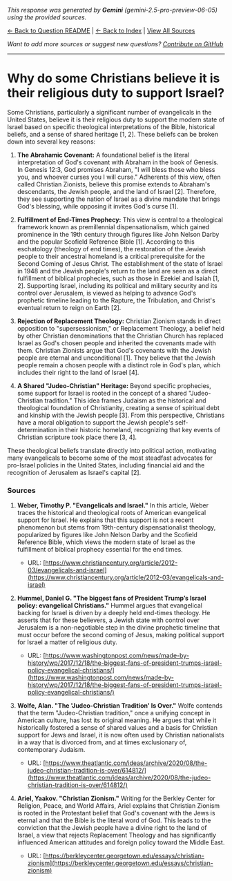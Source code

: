 <!-- 
Generated by: gemini
Model: gemini-2.5-pro-preview-06-05
Prompt type: sources
Generated at: 2025-06-21T15:39:12.386451
-->

*This response was generated by **Gemini** (gemini-2.5-pro-preview-06-05) using the provided sources.*

[← Back to Question README](README.md) | [← Back to Index](../README.md) | [View All Sources](../allsources.md)

*Want to add more sources or suggest new questions? [Contribute on GitHub](https://github.com/justinwest/SuggestedSources)*

---

# Why do some Christians believe it is their religious duty to support Israel?

Some Christians, particularly a significant number of evangelicals in the United States, believe it is their religious duty to support the modern state of Israel based on specific theological interpretations of the Bible, historical beliefs, and a sense of shared heritage [1, 2]. These beliefs can be broken down into several key reasons:

1.  **The Abrahamic Covenant:** A foundational belief is the literal interpretation of God's covenant with Abraham in the book of Genesis. In Genesis 12:3, God promises Abraham, "I will bless those who bless you, and whoever curses you I will curse." Adherents of this view, often called Christian Zionists, believe this promise extends to Abraham's descendants, the Jewish people, and the land of Israel [2]. Therefore, they see supporting the nation of Israel as a divine mandate that brings God's blessing, while opposing it invites God's curse [1].

2.  **Fulfillment of End-Times Prophecy:** This view is central to a theological framework known as premillennial dispensationalism, which gained prominence in the 19th century through figures like John Nelson Darby and the popular Scofield Reference Bible [1]. According to this eschatology (theology of end times), the restoration of the Jewish people to their ancestral homeland is a critical prerequisite for the Second Coming of Jesus Christ. The establishment of the state of Israel in 1948 and the Jewish people's return to the land are seen as a direct fulfillment of biblical prophecies, such as those in Ezekiel and Isaiah [1, 2]. Supporting Israel, including its political and military security and its control over Jerusalem, is viewed as helping to advance God's prophetic timeline leading to the Rapture, the Tribulation, and Christ's eventual return to reign on Earth [2].

3.  **Rejection of Replacement Theology:** Christian Zionism stands in direct opposition to "supersessionism," or Replacement Theology, a belief held by other Christian denominations that the Christian Church has replaced Israel as God's chosen people and inherited the covenants made with them. Christian Zionists argue that God's covenants with the Jewish people are eternal and unconditional [1]. They believe that the Jewish people remain a chosen people with a distinct role in God's plan, which includes their right to the land of Israel [4].

4.  **A Shared "Judeo-Christian" Heritage:** Beyond specific prophecies, some support for Israel is rooted in the concept of a shared "Judeo-Christian tradition." This idea frames Judaism as the historical and theological foundation of Christianity, creating a sense of spiritual debt and kinship with the Jewish people [3]. From this perspective, Christians have a moral obligation to support the Jewish people's self-determination in their historic homeland, recognizing that key events of Christian scripture took place there [3, 4].

These theological beliefs translate directly into political action, motivating many evangelicals to become some of the most steadfast advocates for pro-Israel policies in the United States, including financial aid and the recognition of Jerusalem as Israel's capital [2].

### Sources

1.  **Weber, Timothy P. "Evangelicals and Israel."** In this article, Weber traces the historical and theological roots of American evangelical support for Israel. He explains that this support is not a recent phenomenon but stems from 19th-century dispensationalist theology, popularized by figures like John Nelson Darby and the Scofield Reference Bible, which views the modern state of Israel as the fulfillment of biblical prophecy essential for the end times.
    *   URL: [https://www.christiancentury.org/article/2012-03/evangelicals-and-israel](https://www.christiancentury.org/article/2012-03/evangelicals-and-israel)

2.  **Hummel, Daniel G. "The biggest fans of President Trump’s Israel policy: evangelical Christians."** Hummel argues that evangelical backing for Israel is driven by a deeply held end-times theology. He asserts that for these believers, a Jewish state with control over Jerusalem is a non-negotiable step in the divine prophetic timeline that must occur before the second coming of Jesus, making political support for Israel a matter of religious duty.
    *   URL: [https://www.washingtonpost.com/news/made-by-history/wp/2017/12/18/the-biggest-fans-of-president-trumps-israel-policy-evangelical-christians/](https://www.washingtonpost.com/news/made-by-history/wp/2017/12/18/the-biggest-fans-of-president-trumps-israel-policy-evangelical-christians/)

3.  **Wolfe, Alan. "The 'Judeo-Christian Tradition' Is Over."** Wolfe contends that the term "Judeo-Christian tradition," once a unifying concept in American culture, has lost its original meaning. He argues that while it historically fostered a sense of shared values and a basis for Christian support for Jews and Israel, it is now often used by Christian nationalists in a way that is divorced from, and at times exclusionary of, contemporary Judaism.
    *   URL: [https://www.theatlantic.com/ideas/archive/2020/08/the-judeo-christian-tradition-is-over/614812/](https://www.theatlantic.com/ideas/archive/2020/08/the-judeo-christian-tradition-is-over/614812/)

4.  **Ariel, Yaakov. "Christian Zionism."** Writing for the Berkley Center for Religion, Peace, and World Affairs, Ariel explains that Christian Zionism is rooted in the Protestant belief that God's covenant with the Jews is eternal and that the Bible is the literal word of God. This leads to the conviction that the Jewish people have a divine right to the land of Israel, a view that rejects Replacement Theology and has significantly influenced American attitudes and foreign policy toward the Middle East.
    *   URL: [https://berkleycenter.georgetown.edu/essays/christian-zionism](https://berkleycenter.georgetown.edu/essays/christian-zionism)